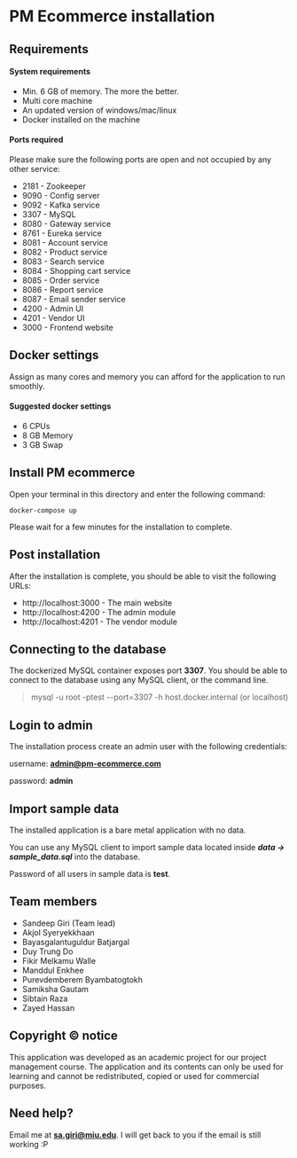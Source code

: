 # PM Ecommerce installation

## Requirements
#### System requirements
* Min. 6 GB of memory. The more the better.
* Multi core machine
* An updated version of windows/mac/linux
* Docker installed on the machine
#### Ports required
Please make sure the following ports are open and not occupied by any other service:
* 2181  -   Zookeeper
* 9090  -   Config server
* 9092  -   Kafka service
* 3307  -   MySQL
* 8080  -   Gateway service
* 8761  -   Eureka service
* 8081  -   Account service
* 8082  -   Product service
* 8083  -   Search service
* 8084  -   Shopping cart service
* 8085  -   Order service
* 8086  -   Report service
* 8087  -   Email sender service
* 4200  -   Admin UI
* 4201  -   Vendor UI
* 3000  -   Frontend website

## Docker settings
Assign as many cores and memory you can afford for the application to run smoothly.

#### Suggested docker settings
* 6 CPUs
* 8 GB Memory
* 3 GB Swap

## Install PM ecommerce
Open your terminal in this directory and enter the following command:

`docker-compose up`

Please wait for a few minutes for the installation to complete.

## Post installation

After the installation is complete, you should be able to visit the following URLs:

* http://localhost:3000     -   The main website
* http://localhost:4200     -   The admin module
* http://localhost:4201     -   The vendor module 

## Connecting to the database
The dockerized MySQL container exposes port **3307**. You should be able to connect to the database using any MySQL client, or the command line.
> mysql -u root -ptest --port=3307 -h host.docker.internal (or localhost) 

## Login to admin
The installation process create an admin user with the following credentials:

username: **admin@pm-ecommerce.com**

password: **admin**

## Import sample data
The installed application is a bare metal application with no data. 

You can use any MySQL client to import sample data located inside ***data -> sample_data.sql*** into the database. 

Password of all users in sample data is **test**.

## Team members
* Sandeep Giri (Team lead)
* Akjol Syeryekkhaan
* Bayasgalantuguldur Batjargal
* Duy Trung Do
* Fikir Melkamu Walle
* Manddul Enkhee
* Purevdemberem Byambatogtokh
* Samiksha Gautam
* Sibtain Raza
* Zayed Hassan

## Copyright &copy; notice
This application was developed as an academic project for our project management course. The application and its contents can only be used for learning and cannot be redistributed, copied or used for commercial purposes.

## Need help?
Email me at **sa.giri@miu.edu**. I will get back to you if the email is still working :P